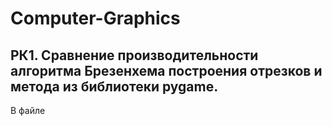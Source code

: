 # Computer-Graphics

## РК1. Сравнение производительности алгоритма Брезенхема построения отрезков и метода из библиотеки pygame.

В файле
